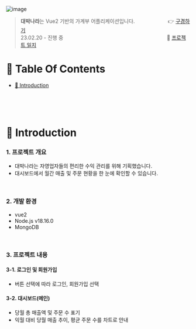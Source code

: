 ![image](https://github.com/umingming/Daebak/assets/87955005/69477c79-8021-4170-9f64-d52d0e4c9d03)
>  **대박나라**는 Vue2 기반의 가계부 어플리케이션입니다. &nbsp;&nbsp;&nbsp;&nbsp;&nbsp;&nbsp;&nbsp;&nbsp;&nbsp;&nbsp;&nbsp;&nbsp;&nbsp;&nbsp;&nbsp;&nbsp;&nbsp;&nbsp;&nbsp;&nbsp;&nbsp;&nbsp;👉 [구경하기](https://daebak-nara.web.app/)<br />
>  23.02.20 - 진행 중 &nbsp;&nbsp;&nbsp;&nbsp;&nbsp;&nbsp;&nbsp;&nbsp;&nbsp;&nbsp;&nbsp;&nbsp;&nbsp;&nbsp;&nbsp;&nbsp;&nbsp;&nbsp;&nbsp;&nbsp;&nbsp;&nbsp;&nbsp;&nbsp;&nbsp;&nbsp;&nbsp;&nbsp;&nbsp;&nbsp;&nbsp;&nbsp;&nbsp;&nbsp;&nbsp;&nbsp;&nbsp;&nbsp;&nbsp;&nbsp;&nbsp;&nbsp;&nbsp;&nbsp;&nbsp;&nbsp;&nbsp;&nbsp;&nbsp;&nbsp;&nbsp;&nbsp;&nbsp;&nbsp;&nbsp;&nbsp;&nbsp;&nbsp;&nbsp;&nbsp;&nbsp;&nbsp;&nbsp;&nbsp;&nbsp;&nbsp;&nbsp;&nbsp;&nbsp;&nbsp;&nbsp;📝 [프로젝트 일지](https://www.notion.so/yumding/3cbae863358c49cf96fffee58868a152)<br />

# 📌 Table Of Contents
* [📖 Introduction](#-introduction)

<br />
<br />
<br />



# 📖 Introduction
### 1. 프로젝트 개요
* 대박나라는 자영업자들의 편리한 수익 관리를 위해 기획했습니다.
* 대시보드에서 월간 매출 및 주문 현황을 한 눈에 확인할 수 있습니다.
<br />

### 2. 개발 환경
* vue2
* Node.js v18.16.0
* MongoDB
<br />

### 3. 프로젝트 내용
#### 3-1. 로그인 및 회원가입
* 버튼 선택에 따라 로그인, 회원가입 선택

#### 3-2. 대시보드(메인)
* 당월 총 매출액 및 주문 수 표기
* 익월 대비 당월 매출 추이, 평균 주문 수를 차트로 안내


<br />
<br />
<br />
